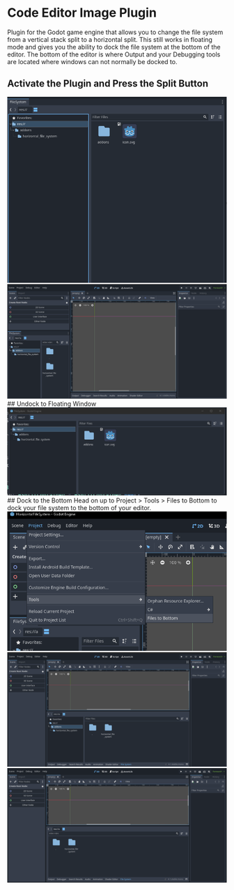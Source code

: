 # Code Editor Image Plugin
 Plugin for the Godot game engine that allows you to change the file system from a vertical stack split to a horizontal split. This still works in floating mode and gives you the ability to dock the file system at the bottom of the editor. The bottom of the editor is where Output and your Debugging tools are located where windows can not normally be docked to.


## Activate the Plugin and Press the Split Button
<img src="hubimages/DockedDefault.png" >
<img src="hubimages/DockedDefault2.png" >
<br>
## Undock to Floating Window
<img src="hubimages/FloatingWindow.png" >
<br>
## Dock to the Bottom
Head on up to Project > Tools > Files to Bottom to dock your file system to the bottom of your editor.
<br>
<img src="hubimages/Tool.png" >
<img src="hubimages/BottomDock.png" >
<img src="hubimages/BottomDock2.png" >
<br><br>
